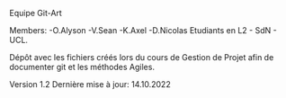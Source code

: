 Equipe Git-Art

Members: 
  -O.Alyson
  -V.Sean
  -K.Axel
  -D.Nicolas
  Etudiants en L2 - SdN - UCL.

Dépôt avec les fichiers créés lors du cours de Gestion de Projet afin de documenter git et les méthodes Agiles.

Version 1.2
Dernière mise à jour: 14.10.2022

